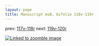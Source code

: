 ```yaml
---
layout: page
title: Manuscript msB, bifolio 118v-119r
---
```


prev: [117v-118r](../117v-118r/) next: [119v-120r](../119v-120r/)



[![Linked to zoomble image](http://www.homermultitext.org/iipsrv?IIIF=/project/homer/pyramidal/deepzoom/hmt/vbbifolio/v1/vb_118v_119r.tif/full/2000,/0/default.jpg)](http://www.homermultitext.org/ict2/?urn=urn:cite2:hmt:vbbifolio.v1:vb_118v_119r)

